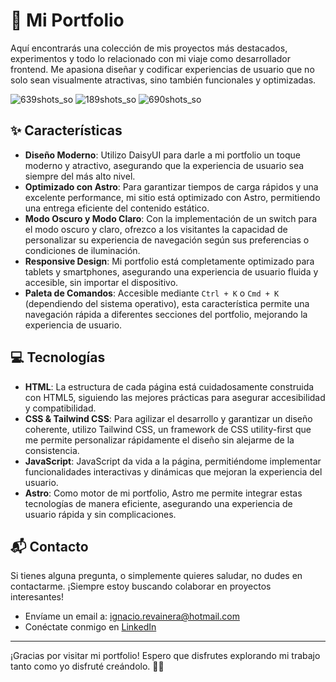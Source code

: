 # 📄 Mi Portfolio

Aquí encontrarás una colección de mis proyectos más destacados, experimentos y todo lo relacionado con mi viaje como desarrollador frontend. Me apasiona diseñar y codificar experiencias de usuario que no solo sean visualmente atractivas, sino también funcionales y optimizadas.

![639shots_so](https://github.com/ignaciorevainera/portfolio/assets/137783616/f753a0a8-4870-4ddf-9def-97d20a55f5c7)
![189shots_so](https://github.com/ignaciorevainera/portfolio/assets/137783616/3bc54932-9eca-4f99-a6d2-fe61c246ea6f)
![690shots_so](https://github.com/ignaciorevainera/portfolio/assets/137783616/56fc4e7d-2b7c-429e-a31b-e9ee8d16bc50)


## ✨ Características

-   **Diseño Moderno**: Utilizo DaisyUI para darle a mi portfolio un toque moderno y atractivo, asegurando que la experiencia de usuario sea siempre del más alto nivel.
-   **Optimizado con Astro**: Para garantizar tiempos de carga rápidos y una excelente performance, mi sitio está optimizado con Astro, permitiendo una entrega eficiente del contenido estático.
-   **Modo Oscuro y Modo Claro**: Con la implementación de un switch para el modo oscuro y claro, ofrezco a los visitantes la capacidad de personalizar su experiencia de navegación según sus preferencias o condiciones de iluminación.
-   **Responsive Design**: Mi portfolio está completamente optimizado para tablets y smartphones, asegurando una experiencia de usuario fluida y accesible, sin importar el dispositivo.
-   **Paleta de Comandos**: Accesible mediante `Ctrl + K` o `Cmd + K` (dependiendo del sistema operativo), esta característica permite una navegación rápida a diferentes secciones del portfolio, mejorando la experiencia de usuario.

## 💻 Tecnologías

-   **HTML**: La estructura de cada página está cuidadosamente construida con HTML5, siguiendo las mejores prácticas para asegurar accesibilidad y compatibilidad.
-   **CSS & Tailwind CSS**: Para agilizar el desarrollo y garantizar un diseño coherente, utilizo Tailwind CSS, un framework de CSS utility-first que me permite personalizar rápidamente el diseño sin alejarme de la consistencia.
-   **JavaScript**: JavaScript da vida a la página, permitiéndome implementar funcionalidades interactivas y dinámicas que mejoran la experiencia del usuario.
-   **Astro**: Como motor de mi portfolio, Astro me permite integrar estas tecnologías de manera eficiente, asegurando una experiencia de usuario rápida y sin complicaciones.

## 📬 Contacto

Si tienes alguna pregunta, o simplemente quieres saludar, no dudes en contactarme. ¡Siempre estoy buscando colaborar en proyectos interesantes!

-   Envíame un email a: ignacio.revainera@hotmail.com
-   Conéctate conmigo en [LinkedIn](https://www.linkedin.com/in/ignaciorevainera/)

---

¡Gracias por visitar mi portfolio! Espero que disfrutes explorando mi trabajo tanto como yo disfruté creándolo. 🚀🎨
